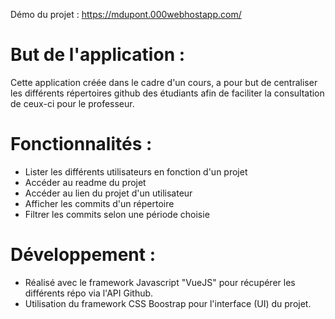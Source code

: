 Démo du projet : https://mdupont.000webhostapp.com/

# But de l'application :
Cette application créée dans le cadre d'un cours, a pour but de centraliser les différents répertoires github des étudiants afin de faciliter la consultation de ceux-ci pour le professeur.

# Fonctionnalités :

- Lister les différents utilisateurs en fonction d'un projet
- Accéder au readme du projet
- Accéder au lien du projet d'un utilisateur
- Afficher les commits d'un répertoire
- Filtrer les commits selon une période choisie

# Développement :

- Réalisé avec le framework Javascript "VueJS" pour récupérer les différents répo via l'API Github.
- Utilisation du framework CSS Boostrap pour l'interface (UI) du projet.

